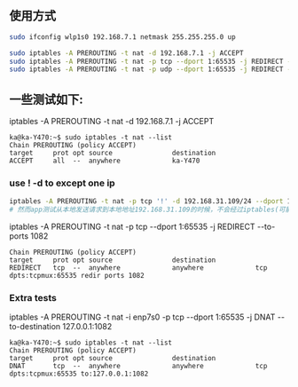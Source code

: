 ## 使用方式
```bash
sudo ifconfig wlp1s0 192.168.7.1 netmask 255.255.255.0 up

sudo iptables -A PREROUTING -t nat -d 192.168.7.1 -j ACCEPT
sudo iptables -A PREROUTING -t nat -p tcp --dport 1:65535 -j REDIRECT --to-ports 1082
sudo iptables -A PREROUTING -t nat -p udp --dport 1:65535 -j REDIRECT --to-ports 1082
```

## 一些测试如下:

iptables -A PREROUTING -t nat -d 192.168.7.1 -j ACCEPT
```result
ka@ka-Y470:~$ sudo iptables -t nat --list
Chain PREROUTING (policy ACCEPT)
target     prot opt source               destination         
ACCEPT     all  --  anywhere             ka-Y470 
```
### use ! -d to except one ip
```bash
iptables -A PREROUTING -t nat -p tcp '!' -d 192.168.31.109/24 --dport 1:65535 -j REDIRECT --to-ports 1082
# 然而app测试从本地发送请求到本地地址192.168.31.109的时候，不会经过iptables(可能会和localhost 127.0.0.1做类似的处理)
```


iptables -A PREROUTING -t nat -p tcp --dport 1:65535 -j REDIRECT --to-ports 1082
```result
Chain PREROUTING (policy ACCEPT)
target     prot opt source               destination         
REDIRECT   tcp  --  anywhere             anywhere             tcp dpts:tcpmux:65535 redir ports 1082
```



### Extra tests
iptables -A PREROUTING -t nat -i enp7s0 -p tcp --dport 1:65535 -j DNAT --to-destination 127.0.0.1:1082

```result
ka@ka-Y470:~$ sudo iptables -t nat --list
Chain PREROUTING (policy ACCEPT)
target     prot opt source               destination
DNAT       tcp  --  anywhere             anywhere             tcp dpts:tcpmux:65535 to:127.0.0.1:1082
```
